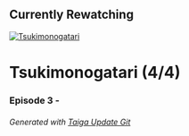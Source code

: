 ﻿
## Currently Rewatching

[![Tsukimonogatari](https://s4.anilist.co/file/anilistcdn/media/anime/cover/medium/bx20918-2InvV6EsOScm.png)](https://anilist.co/anime/20918)

# Tsukimonogatari (4/4)

### Episode 3 - 

###### *Generated with [Taiga Update Git](https://github.com/nike4613/taiga-update-git)*